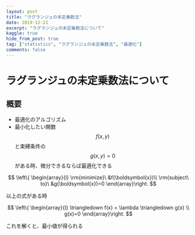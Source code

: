 ```yaml
---
layout: post
title: "ラグランジュの未定乗数法"
date: 2019-12-21
excerpt: "ラグランジュの未定乗数法について"
kaggle: true
hide_from_post: true
tag: ["statistics", "ラグランジュの未定乗数法", "最適化"]
comments: false
---
```


# ラグランジュの未定乗数法について

## 概要
 - 最適化のアルゴリズム
 - 最小化したい関数$$f(x,y)$$と束縛条件の$$g(x, y) = 0$$がある時、微分できるならば最適化できる

$$
\left\{
  \begin{array}{l}
    \rm{minimize}\ &f(\boldsymbol{x})\\
    \rm{subject\ to}\ &g(\boldsymbol{x})=0
\end{array}\right.
$$

以上の式がある時

$$
\left\{
  \begin{array}{l}
    \triangledown f(x) = \lambda \triangledown g(x)  \\
    g(x)=0
\end{array}\right.
$$

これを解くと、最小値が得られる
